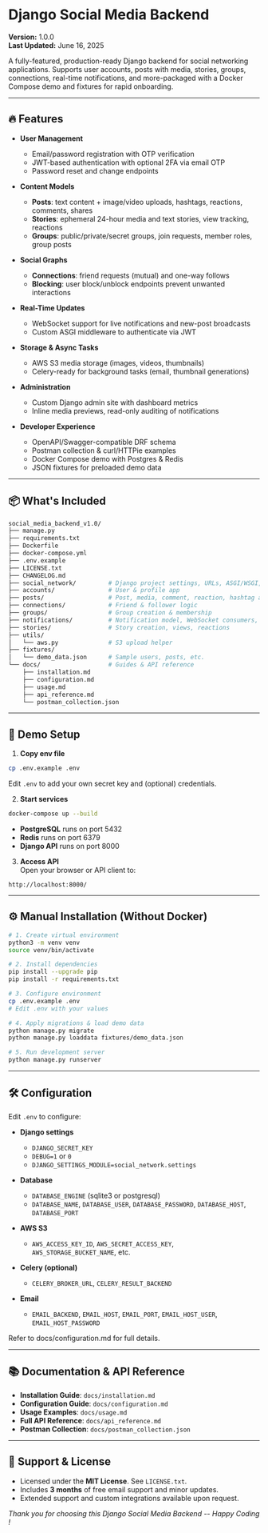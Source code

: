 # Django Social Media Backend

**Version:** 1.0.0 <br>
**Last Updated:** June 16, 2025

A fully-featured, production-ready Django backend for social networking applications. Supports user accounts, posts with media, stories, groups, connections, real-time notifications, and more-packaged with a Docker Compose demo and fixtures for rapid onboarding.

---

## 🔥 Features
- **User Management**
    - Email/password registration with OTP verification
    - JWT-based authentication with optional 2FA via email OTP
    - Password reset and change endpoints

- **Content Models**
    - **Posts**: text content + image/video uploads, hashtags, reactions, comments, shares
    - **Stories**: ephemeral 24-hour media and text stories, view tracking, reactions
    - **Groups**: public/private/secret groups, join requests, member roles, group posts

- **Social Graphs**
    - **Connections**: friend requests (mutual) and one-way follows
    - **Blocking**: user block/unblock endpoints prevent unwanted interactions

- **Real-Time Updates**
    - WebSocket support for live notifications and new-post broadcasts
    - Custom ASGI middleware to authenticate via JWT

- **Storage & Async Tasks**
    - AWS S3 media storage (images, videos, thumbnails)
    - Celery-ready for background tasks (email, thumbnail generations)

- **Administration**
    - Custom Django admin site with dashboard metrics
    - Inline media previews, read-only auditing of notifications

- **Developer Experience**
    - OpenAPI/Swagger-compatible DRF schema
    - Postman collection & curl/HTTPie examples
    - Docker Compose demo with Postgres & Redis
    - JSON fixtures for preloaded demo data

---

## 📦 What's Included
```bash
social_media_backend_v1.0/
├── manage.py
├── requirements.txt
├── Dockerfile
├── docker-compose.yml
├── .env.example
├── LICENSE.txt
├── CHANGELOG.md
├── social_network/         # Django project settings, URLs, ASGI/WSGI, custom admin
├── accounts/               # User & profile app
├── posts/                  # Post, media, comment, reaction, hashtag apps
├── connections/            # Friend & follower logic
├── groups/                 # Group creation & membership
├── notifications/          # Notification model, WebSocket consumers, API
├── stories/                # Story creation, views, reactions
├── utils/
│   └── aws.py              # S3 upload helper
├── fixtures/
│   └── demo_data.json      # Sample users, posts, etc.
└── docs/                   # Guides & API reference
    ├── installation.md
    ├── configuration.md
    ├── usage.md
    ├── api_reference.md
    └── postman_collection.json
```
---

## 🚀 Demo Setup
1. **Copy env file**
```bash
cp .env.example .env
```
Edit `.env` to add your own secret key and (optional) credentials.

2. **Start services**
```bash
docker-compose up --build
```
- **PostgreSQL** runs on port 5432
- **Redis** runs on port 6379
- **Django API** runs on port 8000

3. **Access API** <br>
Open your browser or API client to:
```text
http://localhost:8000/
```
---

## ⚙ Manual Installation (Without Docker)
```bash
# 1. Create virtual environment
python3 -m venv venv
source venv/bin/activate

# 2. Install dependencies
pip install --upgrade pip
pip install -r requirements.txt

# 3. Configure environment
cp .env.example .env
# Edit .env with your values

# 4. Apply migrations & load demo data
python manage.py migrate
python manage.py loaddata fixtures/demo_data.json

# 5. Run development server
python manage.py runserver
```

---

## 🛠 Configuration
Edit `.env` to configure:
- **Django settings**
    - `DJANGO_SECRET_KEY`
    - `DEBUG=1` or `0`
    - `DJANGO_SETTINGS_MODULE=social_network.settings`

- **Database**
    - `DATABASE_ENGINE` (sqlite3 or postgresql)
    - `DATABASE_NAME`, `DATABASE_USER`, `DATABASE_PASSWORD`, `DATABASE_HOST`, `DATABASE_PORT`

- **AWS S3**
    - `AWS_ACCESS_KEY_ID`, `AWS_SECRET_ACCESS_KEY`, `AWS_STORAGE_BUCKET_NAME`, etc.

- **Celery (optional)**
    - `CELERY_BROKER_URL`, `CELERY_RESULT_BACKEND`

- **Email**
    - `EMAIL_BACKEND`, `EMAIL_HOST`, `EMAIL_PORT`, `EMAIL_HOST_USER`, `EMAIL_HOST_PASSWORD`

Refer to docs/configuration.md for full details.

---

## 📚 Documentation & API Reference
- **Installation Guide**: `docs/installation.md`
- **Configuration Guide**: `docs/configuration.md`
- **Usage Examples**: `docs/usage.md`
- **Full API Reference**: `docs/api_reference.md`
- **Postman Collection**: `docs/postman_collection.json`

---

## 🤝 Support & License
- Licensed under the **MIT License**. See `LICENSE.txt`.
- Includes **3 months** of free email support and minor updates.
- Extended support and custom integrations available upon request.

*Thank you for choosing this Django Social Media Backend -- Happy Coding !*